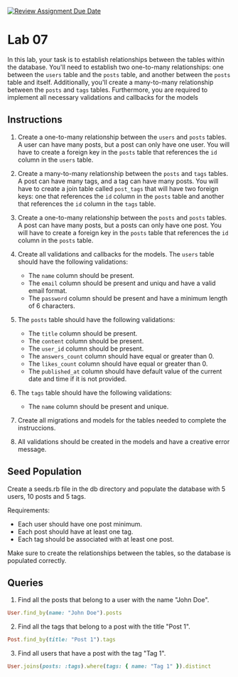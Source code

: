 [![Review Assignment Due Date](https://classroom.github.com/assets/deadline-readme-button-24ddc0f5d75046c5622901739e7c5dd533143b0c8e959d652212380cedb1ea36.svg)](https://classroom.github.com/a/0PWCtUDg)
# Lab 07

In this lab, your task is to establish relationships between the tables within the database. You'll need to establish two one-to-many relationships: one between the `users` table and the `posts` table, and another between the `posts` table and itself. Additionally, you'll create a many-to-many relationship between the `posts` and `tags` tables. Furthermore, you are required to implement all necessary validations and callbacks for the models

## Instructions

1. Create a one-to-many relationship between the `users` and `posts` tables. A user can have many posts, but a post can only have one user. You will have to create a foreign key in the `posts` table that references the `id` column in the `users` table.

2. Create a many-to-many relationship between the `posts` and `tags` tables. A post can have many tags, and a tag can have many posts. You will have to create a join table called `post_tags` that will have two foreign keys: one that references the `id` column in the `posts` table and another that references the `id` column in the `tags` table.

3. Create a one-to-many relationship between the `posts` and `posts` tables. A post can have many posts, but a posts can only have one post. You will have to create a foreign key in the `posts` table that references the `id` column in the `posts` table.

4. Create all validations and callbacks for the models. The `users` table should have the following validations:
   - The `name` column should be present.
   - The `email` column should be present and uniqu and have a valid email format.
   - The `password` column should be present and have a minimum length of 6 characters.

5. The `posts` table should have the following validations:
    - The `title` column should be present.
    - The `content` column should be present.
    - The `user_id` column should be present.
    - The `answers_count` column should have equal or greater than 0.
    - The `likes_count` column should have equal or greater than 0.
    - The `published_at` column should have default value of the current date and time if it is not provided.
  
6. The `tags` table should have the following validations:
    - The `name` column should be present and unique.

7. Create all migrations and models for the tables needed to complete the instruccions.

8. All validations should be created in the models and have a creative error message.

## Seed Population

Create a seeds.rb file in the db directory and populate the database with 5 users, 10 posts and 5 tags.

Requirements:

- Each user should have one post minimum.
- Each post should have at least one tag.
- Each tag should be associated with at least one post.

Make sure to create the relationships between the tables, so the database is populated correctly.

## Queries

1. Find all the posts that belong to a user with the name "John Doe".

```ruby
User.find_by(name: "John Doe").posts
```

2. Find all the tags that belong to a post with the title "Post 1".

```ruby
Post.find_by(title: "Post 1").tags
```

3. Find all users that have a post with the tag "Tag 1".

```ruby
User.joins(posts: :tags).where(tags: { name: "Tag 1" }).distinct
```
